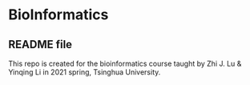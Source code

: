# BioInformatics
## README file
This repo is created for the bioinformatics course taught by Zhi J. Lu & Yinqing Li in 2021 spring, Tsinghua University.
